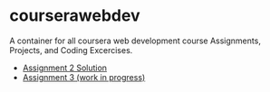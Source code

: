 # courserawebdev
A container for all coursera web development course Assignments, Projects, and Coding Excercises.

- <a href="https://mociphers.github.io/courserawebdev/module2-solution/index.html">Assignment 2 Solution</a>
- <a href="https://mociphers.github.io/courserawebdev/module3-solution/index.html">Assignment 3 (work in progress)</a>
